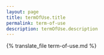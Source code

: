 ```yaml
---
layout: page
title: termOfUse.title
permalink: term-of-use
description: termOfUse.description
---
```


{% translate_file term-of-use.md %}
